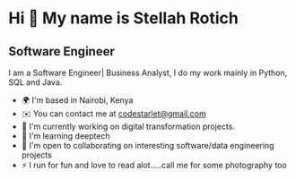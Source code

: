 Hi 👋 My name is Stellah Rotich
===============================

Software Engineer
-----------------

I am a Software Engineer| Business Analyst, I do my work mainly in Python, SQL and Java. 

*   🌍  I'm based in Nairobi, Kenya
*   ✉️  You can contact me at [codestarlet@gmail.com](mailto:codestarlet@gmail.com)
*   🚀  I'm currently working on digital transformation projects.
*   🧠  I'm learning deeptech
*   🤝  I'm open to collaborating on interesting software/data engineering projects
*   ⚡  I run for fun and love to read alot.....call me for some photography too
